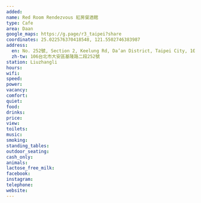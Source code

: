 ```yaml
---
added: 
name: Red Room Rendezvous 紅房餐酒館
type: Cafe
area: Daan
google_maps: https://g.page/r3_taipei?share
coordinates: 25.022576370418548, 121.5502746383987
address:
  en: No. 252號, Section 2, Keelung Rd, Da’an District, Taipei City, 106
  zh-tw: 106台北市大安區基隆路二段252號
station: Liuzhangli
hours: 
wifi: 
speed: 
power: 
vacancy: 
comfort: 
quiet: 
food: 
drinks: 
price: 
view: 
toilets: 
music: 
smoking: 
standing_tables: 
outdoor_seating: 
cash_only: 
animals: 
lactose_free_milk: 
facebook: 
instagram: 
telephone: 
website: 
---
```

